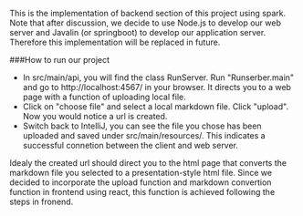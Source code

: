 This is the implementation of backend section of this project using spark. Note that after discussion, we decide to use Node.js to develop our web server and Javalin (or springboot) to develop our application server. Therefore this implementation will be replaced in future.

###How to run our project

- In src/main/api, you will find the class RunServer. Run "Runserber.main" and go to http://localhost:4567/ in your browser. It directs you to a web page with a function of uploading local file. 
- Click on "choose file" and select a local markdown file. Click "upload". Now you would notice a url is created. 
- Switch back to IntelliJ, you can see the file you chose has been uploaded and saved under src/main/resources/. This indicates a successful connetion between the client and web server.

Idealy the created url should direct you to the html page that converts the markdown file you selected to a presentation-style html file. Since we decided to incorporate the upload function and markdown convertion function in frontend using react, this function is achieved following the steps in fronend.
